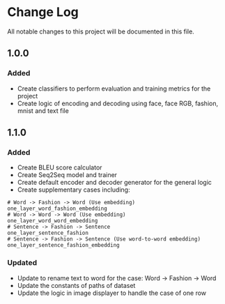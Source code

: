 # Change Log

All notable changes to this project will be documented in this file.

## 1.0.0

### Added
- Create classifiers to perform evaluation and training metrics for the project
- Create logic of encoding and decoding using face, face RGB, fashion, mnist and text file

## 1.1.0

### Added
- Create BLEU score calculator
- Create Seq2Seq model and trainer
- Create default encoder and decoder generator for the general logic
- Create supplementary cases including:
```shell
# Word -> Fashion -> Word (Use embedding)
one_layer_word_fashion_embedding
# Word -> Word -> Word (Use embedding)
one_layer_word_word_embedding
# Sentence -> Fashion -> Sentence
one_layer_sentence_fashion
# Sentence -> Fashion -> Sentence (Use word-to-word embedding)
one_layer_sentence_fashion_embedding
```

### Updated
- Update to rename text to word for the case: Word -> Fashion -> Word
- Update the constants of paths of dataset
- Update the logic in image displayer to handle the case of one row